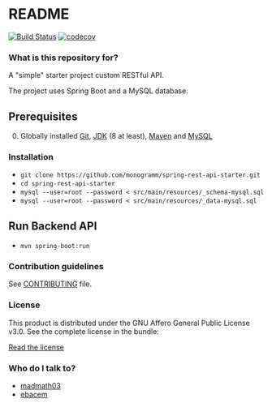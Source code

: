 # README #

[![Build
Status](https://secure.travis-ci.org/Monogramm/spring-rest-api-starter.png)](https://travis-ci.org/Monogramm/spring-rest-api-starter)
[![codecov](https://codecov.io/gh/Monogramm/spring-rest-api-starter/branch/master/graph/badge.svg)](https://codecov.io/gh/Monogramm/spring-rest-api-starter)

### What is this repository for? ###

A "simple" starter project custom RESTful API.

The project uses Spring Boot and a MySQL database.

## Prerequisites
0. Globally installed [Git](https://git-scm.com/), [JDK](https://www.java.com/download/) (8 at least), [Maven](https://maven.apache.org/) and [MySQL](https://www.mysql.com/)

### Installation ###

* `git clone https://github.com/monogramm/spring-rest-api-starter.git`
* `cd spring-rest-api-starter`
* `mysql --user=root --password < src/main/resources/_schema-mysql.sql`
* `mysql --user=root --password < src/main/resources/_data-mysql.sql`

## Run Backend API
* `mvn spring-boot:run`

### Contribution guidelines ###

See [CONTRIBUTING](CONTRIBUTING.md) file.

### License ###

This product is distributed under the GNU Affero General Public License v3.0.
See the complete license in the bundle:

[Read the license](https://github.com/Monogramm/spring-rest-api-starter/blob/master/LICENSE)

### Who do I talk to? ###

* [madmath03](https://github.com/madmath03)
* [ebacem](https://github.com/ebacem)

